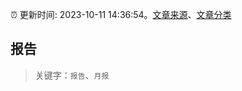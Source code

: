 :alarm_clock: 更新时间: 2023-10-11 14:36:54。[文章来源](/README.md)、[文章分类](/TAGS.md)

## 报告


> 关键字：`报告`、`月报`



